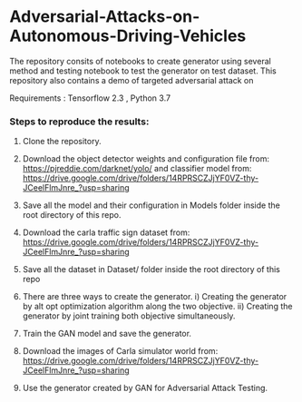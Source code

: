 # Adversarial-Attacks-on-Autonomous-Driving-Vehicles

The repository consits of notebooks to create generator using several method and testing notebook to test the generator on test dataset. This repository also contains a demo of targeted adversarial attack on 

Requirements : Tensorflow 2.3 , Python 3.7

### Steps to reproduce the results:
1. Clone the repository.
2. Download the object detector weights and configuration file from: https://pjreddie.com/darknet/yolo/ and classifier model from: https://drive.google.com/drive/folders/14RPRSCZJjYF0VZ-thy-JCeelFlmJnre_?usp=sharing

3. Save all the model and their configuration in Models folder inside the root directory of this repo.

4. Download the carla traffic sign dataset from: https://drive.google.com/drive/folders/14RPRSCZJjYF0VZ-thy-JCeelFlmJnre_?usp=sharing

5. Save all the dataset in Dataset/ folder inside the root directory of this repo

6. There are three ways to create the generator.
    i) Creating the generator by alt opt optimization algorithm along the two objective. 
    ii) Creating the generator by joint training both objective simultaneously.

7. Train the GAN model and save the generator.

8. Download the images of Carla simulator world from: https://drive.google.com/drive/folders/14RPRSCZJjYF0VZ-thy-JCeelFlmJnre_?usp=sharing

8. Use the generator created by GAN for Adversarial Attack Testing. 
